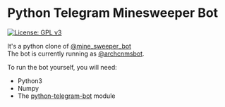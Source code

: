 # Python Telegram Minesweeper Bot
[![License: GPL v3](https://img.shields.io/badge/License-GPL%20v3-blue.svg)](./LICENSE)  

It's a python clone of [@mine_sweeper_bot](https://github.com/hczhcz/telegram-kuso-bots/blob/master/minesweeper.js)  
The bot is currently running as [@archcnmsbot](http://telegram.me/archcnmsbot).  

To run the bot yourself, you will need: 
- Python3
- Numpy
- The [python-telegram-bot](https://github.com/python-telegram-bot/python-telegram-bot) module
